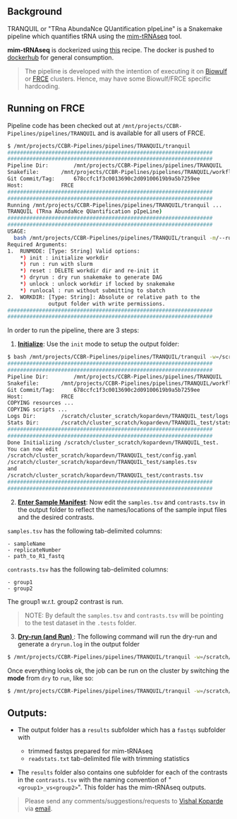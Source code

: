 ## Background

TRANQUIL or "TRna AbundaNce QUantification pIpeLine" is a Snakemake pipeline which quantifies tRNA using the [mim-tRNAseq](https://github.com/nedialkova-lab/mim-tRNAseq) tool. 

**mim-tRNAseq** is dockerized using [this](https://github.com/CCBR/Dockers/tree/master/misc/mimseq) recipe. The docker is pushed to [dockerhub](https://hub.docker.com/repository/docker/nciccbr/mimseq_v1.4) for general consumption.

> The pipeline is developed with the intention of executing it on [Biowulf](https://hpc.nih.gov/) or [FRCE](https://ncifrederick.cancer.gov/staff/frce/welcome) clusters. Hence, may have some Biowulf/FRCE specific hardcoding.


## Running on FRCE

Pipeline code has been checked out at `/mnt/projects/CCBR-Pipelines/pipelines/TRANQUIL` and is available for all users of FRCE. 

```bash
$ /mnt/projects/CCBR-Pipelines/pipelines/TRANQUIL/tranquil
#################################################################
#################################################################
Pipeline Dir: 		 /mnt/projects/CCBR-Pipelines/pipelines/TRANQUIL
Snakefile: 		 /mnt/projects/CCBR-Pipelines/pipelines/TRANQUIL/workflow/Snakefile
Git Commit/Tag: 	 678ccfc1f3c0013690c2d09100619b9a5b7259ee
Host: 			 FRCE
#################################################################
#################################################################
Running /mnt/projects/CCBR-Pipelines/pipelines/TRANQUIL/tranquil ...
TRANQUIL (TRna AbundaNce QUantification pIpeLine)
#################################################################
#################################################################
USAGE:
  bash /mnt/projects/CCBR-Pipelines/pipelines/TRANQUIL/tranquil -m/--runmode=<RUNMODE> -w/--workdir=<WORKDIR>
Required Arguments:
1.  RUNMODE: [Type: String] Valid options:
    *) init : initialize workdir
    *) run : run with slurm
    *) reset : DELETE workdir dir and re-init it
    *) dryrun : dry run snakemake to generate DAG
    *) unlock : unlock workdir if locked by snakemake
    *) runlocal : run without submitting to sbatch
2.  WORKDIR: [Type: String]: Absolute or relative path to the
             output folder with write permissions.
#################################################################
#################################################################
```
In order to run the pipeline, there are 3 steps:

  1. **<u>Initialize</u>**: Use the `init` mode to setup the output folder:

```bash
$ bash /mnt/projects/CCBR-Pipelines/pipelines/TRANQUIL/tranquil -w=/scratch/cluster_scratch/$USER/TRANQUIL_test -m=init
#################################################################
#################################################################
Pipeline Dir: 		 /mnt/projects/CCBR-Pipelines/pipelines/TRANQUIL
Snakefile: 		 /mnt/projects/CCBR-Pipelines/pipelines/TRANQUIL/workflow/Snakefile
Git Commit/Tag: 	 678ccfc1f3c0013690c2d09100619b9a5b7259ee
Host: 			 FRCE
COPYING resources ...
COPYING scripts ...
Logs Dir: 		 /scratch/cluster_scratch/kopardevn/TRANQUIL_test/logs
Stats Dir: 		 /scratch/cluster_scratch/kopardevn/TRANQUIL_test/stats
#################################################################
#################################################################
Done Initializing /scratch/cluster_scratch/kopardevn/TRANQUIL_test.
You can now edit
/scratch/cluster_scratch/kopardevn/TRANQUIL_test/config.yaml
/scratch/cluster_scratch/kopardevn/TRANQUIL_test/samples.tsv
and
/scratch/cluster_scratch/kopardevn/TRANQUIL_test/contrasts.tsv
#################################################################
#################################################################
```

  2. **<u>Enter Sample Manifest</u>**: Now edit the `samples.tsv` and `contrasts.tsv` in the output folder to reflect the names/locations of the sample input files and the desired contrasts.

  `samples.tsv` has the following tab-delimited columns:
   
    - sampleName
    - replicateNumber	
    - path_to_R1_fastq
  
  `contrasts.tsv` has the following tab-delimited columns:

    - group1
    - group2

The group1 w.r.t. group2 contrast is run.
  
  > NOTE: By default the `samples.tsv` and `contrasts.tsv` will be pointing to the test dataset in the `.tests` folder.

  3. **<u>Dry-run (and Run) </u>**: The following command will run the dry-run and generate a `dryrun.log` in the output folder
   
```bash
$ /mnt/projects/CCBR-Pipelines/pipelines/TRANQUIL/tranquil -w=/scratch/cluster_scratch/$USER/TRANQUIL_test -m=dry
```

Once everything looks ok, the job can be run on the cluster by switching the **mode** from `dry` to `run`, like so:

```bash
$ /mnt/projects/CCBR-Pipelines/pipelines/TRANQUIL/tranquil -w=/scratch/cluster_scratch/$USER/TRANQUIL_test -m=run
```

## Outputs:

- The output folder has a `results` subfolder which has a `fastqs` subfolder with

  - trimmed fastqs prepared for mim-tRNAseq
  - `readstats.txt` tab-delimited file with trimming statistics

- The `results` folder also contains one subfolder for each of the contrasts in the `contrasts.tsv` with the naming convention of "`<group1>_vs<group2>`". This folder has the mim-tRNAseq outputs.



> Please send any comments/suggestions/requests to [Vishal Koparde](https://github.com/kopardev) via [email](mailto:vishal.koparde@nih.gov).
